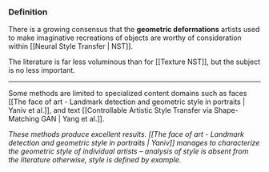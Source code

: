 ### Definition

There is a growing consensus that the **geometric deformations** artists used to make imaginative recreations of objects are worthy of consideration within [[Neural Style Transfer | NST]]. 

The literature is far less voluminous than for [[Texture NST]], but the subject is no less important. 

---

Some methods are limited to specialized content domains such as faces [[The face of art - Landmark detection and geometric style in portraits | Yaniv et al.]], and text [[Controllable Artistic Style Transfer via Shape-Matching GAN | Yang et al.]].

*These methods produce excellent results. [[The face of art - Landmark detection and geometric style in portraits | Yaniv]] manages to characterize the geometric style of individual artists – analysis of style is absent from the literature otherwise, style is defined by example.*